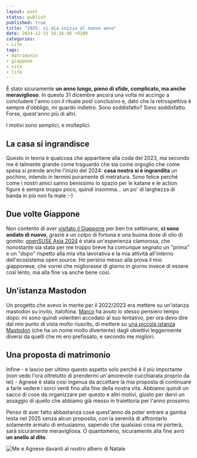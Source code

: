 ```yaml
---
layout: post
status: publish
published: true
title: "2025: si dia inizio al nuovo anno"
date: 2024-12-31 16:26:06 +0100
categories: 
- Life
tags: 
- matrimonio
- giappone
- vita
- life
---
```


È stato sicuramente **un anno lungo, pieno di sfide, complicato, ma anche meraviglioso**. In questo 31 dicembre ancora una volta mi accingo a concludere l'anno con il rituale post conclusivo e, dato che la retrospettiva è sempre d'obbligo, mi guardo indietro. Sono soddisfatto? Sono soddisfatto. Forse, quest'anno più di altri.

I motivi sono semplici, e molteplici.

## La casa si ingrandisce
Questo in teoria è qualcosa che appartiene alla coda del 2023, ma secondo me è talmente grande come traguardo che sia come orgoglio che come spesa si prende anche l'inizio del 2024: **casa nostra si è ingrandita** un pochino, intendo in termini puramente di metratura. Sono felice perché come i nostri amici sanno benissimo lo spazio per le katane e le action figure è sempre troppo poco, quindi insomma... un po' di larghezza di banda in più non fa male :-)

## Due volte Giappone
Non contento di aver [visitato il Giappone](https://dottorblaster.it/2024/07/giappone/) per ben tre settimane, **ci sono andato di nuovo**, grazie a un colpo di fortuna e una buona dose di olio di gomito: [openSUSE Asia 2024](https://dottorblaster.it/2024/11/opensuse-asia-2024/) è stata un'esperienza clamorosa, che nonostante sia stata per me troppo breve ha comunque segnato un "prima" e un "dopo" rispetto alla mia vita lavorativa e la mia attività all'interno dell'ecosistema open source. Ho persino messo alla prova il mio giapponese, che vorrei che migliorasse di giorno in giorno invece di essere così lento, ma alla fine va anche bene così.

## Un'istanza Mastodon
Un progetto che avevo in mente per il 2022/2023 era mettere su un'istanza mastodon su invito, italofona. [Marco](https://cedmax.net/) ha avuto lo stesso pensiero tempo dopo: mi sono quindi volentieri accodato al suo tentativo, per ora devo dire dal mio punto di vista molto riuscito, di mettere su [una piccola istanza Mastodon](https://masto.cazzo.lol) (che ha un nome molto divertente) dagli obiettivi leggermente diversi da quelli che mi ero prefissato, e secondo me migliori. 

## Una proposta di matrimonio
Infine - e lascio per ultimo questo aspetto solo perché è il più importante (non vedo l'ora oltretutto di prendermi un'amorevole cucchiarata proprio da lei) - Agnese è stata così ingenua da accettare la mia proposta di continuare a farle vedere i sorci verdi fino alla fine della nostra vita. Abbiamo quindi un sacco di cose da organizzare per questo e altri motivi, giusto per darvi un assaggio di quello che abbiamo già messo in traiettoria per l'anno prossimo.

Penso di aver fatto abbastanza cose quest'anno da poter entrare a gamba testa nel 2025 senza alcun proposito, con la serenità di affrontarlo solamente armato di entusiasmo, sapendo che qualsiasi cosa mi porterà, sarà sicuramente meravigliosa. O quantomeno, sicuramente alla fine avrò **un anello al dito**.

![Me e Agnese davanti al nostro albero di Natale](https://gitlab.com/dottorblaster/blog-images/-/raw/master/images/1280-960-max.jpg)
